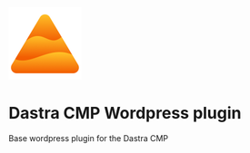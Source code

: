 ![](assets/icon-128x128.png)

# Dastra CMP Wordpress plugin

Base wordpress plugin for the Dastra CMP
